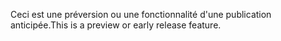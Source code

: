 <span data-ttu-id="45ea7-101">Ceci est une préversion ou une fonctionnalité d'une publication anticipée.</span><span class="sxs-lookup"><span data-stu-id="45ea7-101">This is a preview or early release feature.</span></span>